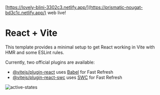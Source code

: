 [https://lovely-blini-3302c3.netlify.app/](https://prismatic-nougat-bd3c1c.netlify.app/) web live!

# React + Vite

This template provides a minimal setup to get React working in Vite with HMR and some ESLint rules.

Currently, two official plugins are available:

- [@vitejs/plugin-react](https://github.com/vitejs/vite-plugin-react/blob/main/packages/plugin-react/README.md) uses [Babel](https://babeljs.io/) for Fast Refresh
- [@vitejs/plugin-react-swc](https://github.com/vitejs/vite-plugin-react-swc) uses [SWC](https://swc.rs/) for Fast Refresh

![active-states](https://github.com/fersanabria8/product-preview-card/assets/34108851/f141eb6f-5281-4db3-992e-b797436c4aa0)
